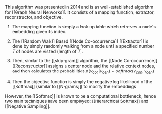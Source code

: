 This algorithm was presented in 2014 and is an well-established algorithm for [[Graph Neural Networks]]. It consists of a mapping function, extractor, reconstructor, and objective.

1. The mapping function is simply a look up table which retreives a node's embedding given its index.

2. The [[Random Walk]] Based [[Node Co-occurrence]] [[Extractor]] is done by simply randomly walking from a node until a specified number $T$ of nodes are visited (length of $T$).
3. Then, similar to the [[skip-gram]] algorithm, the [[Node Co-occurrence]] [[Reconstructor]] assigns a center node and the relative context nodes, and then calculates the probabilities $p(v_{con}|v_{cen}) = softmax(v_{con},v_{cen})$ 
4. Then the objective function is simply the negative log likelihood of the [[Softmax]] (similar to [[N-grams]]) to modify the embeddings

However, the [[Softmax]] is known to be a computational bottleneck, hence two main techniques have been employed: [[Hierarchical Softmax]] and [[Negative Sampling]].
